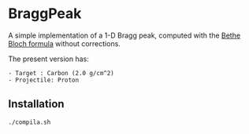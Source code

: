 # BraggPeak

A simple implementation of a 1-D Bragg peak, computed with the [Bethe Bloch formula](https://en.wikipedia.org/wiki/Bethe_formula) without corrections.

The present version has:

	- Target : Carbon (2.0 g/cm^2)
	- Projectile: Proton

## Installation
```
./compila.sh
```
